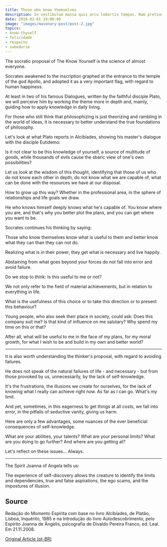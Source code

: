 ```yaml
---
title: Those who know themselves
description: In vestibulum massa quis arcu lobortis tempus. Nam pretium arcu in odio vulputate luctus.
date: 2019-02-01 19:00:00
image: "images/masonary-post/post-2.jpg"
topics: 
- know-thyself
- felicidade
- respeito
- sabedoria
---
```


The socratic proposal of The Know Yourself is the science of almost everyone.

Socrates awakened to the inscription graphed at the entrance to the temple of the god Apollo, and adopted it as a very important flag, with regard to human happiness.

At least in two of his famous Dialogues, written by the faithful disciple Plato, we will perceive him by working the theme more in depth and, mainly, guiding how to apply knowledge in daily living.

For those who still think that philosophizing is just theorizing and rambling in the world of ideas, it is necessary to better understand the true foundations of philosophy.

Let's look at what Plato reports in Alcibíades, showing his master's dialogue with the disciple Eutidemo:

Is it not clear to be this knowledge of yourself, a source of multitude of goods, while thousands of evils cause the sbaric view of one's own possibilities?

Let us look at the wisdom of this thought, identifying that those of us who do not know each other in depth, do not know what we are capable of, what can be done with the resources we have at our disposal.

How to grow up this way? Whether in the professional area, in the sphere of relationships and life goals we draw.

He who knows himself deeply knows what he's capable of. You know where you are, and that's why you better plot the plans, and you can get where you want to be.

Socrates continues his thinking by saying:

Those who know themselves know what is useful to them and better know what they can than they can not do.

Realizing what is in their power, they get what is necessary and live happily.

Abstaining from what goes beyond your forces do not fall into error and avoid failure.

Do we stop to think: Is this useful to me or not?

We not only refer to the field of material achievements, but in relation to everything in life.

What is the usefulness of this choice or to take this direction or to present this behaviour?

Young people, who also seek their place in society, could ask: Does this company suit me? Is that kind of influence on me salutary? Why spend my time on this or that?

After all, what will be useful to me in the face of my plans, for my moral growth, for what I wish to be and build in my own and better world?

*   *   *

It is also worth understanding the thinker's proposal, with regard to avoiding failures.

He does not speak of the natural failures of life - and necessary - but from those provoked by us, unnecessarily, by the lack of self-knowledge.

It's the frustrations, the illusions we create for ourselves, for the lack of knowing what I really can achieve right now. As far as I can go. What's my limit.

And yet, sometimes, in this eagerness to get things at all costs, we fall into error, in the pitfalls of seductive vanity, giving us harm.

Here are only a few advantages, some nuances of the ever beneficial consequences of self-knowledge.

What are your abilities, your talents? What are your personal limits? What are you doing to go further? And where are you getting at?

Let's reflect on these issues... Always.

*   *   *

The Spirit Joanna of Angela tells us:

The experience of self-discovery allows the creature to identify the limits and dependencies, true and false aspirations, the ego scams, and the impostures of illusion.

## Source
Redação do Momento Espírita com base no livro Alcibíades,
 de Platão, Lisboa, Inquérito, 1985 e na Introdução do livro
Autodescobrimento, pelo Espírito Joanna de Ângelis,
psicografia de Divaldo Pereira Franco, ed. Leal.
Em 21.11.2008.

[Original Article (pt-BR)](http://www.momento.com.br/pt/ler_texto.php?id=2039)
